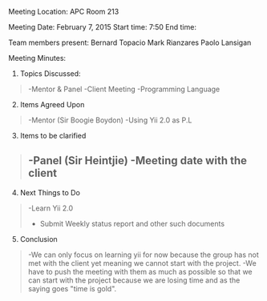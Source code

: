Meeting Location: APC Room 213

Meeting Date: February 7, 2015
Start time: 7:50
End time:

Team members present:
Bernard Topacio
Mark Rianzares
Paolo Lansigan

Meeting Minutes:

1. Topics Discussed:
> -Mentor & Panel
> -Client Meeting
> -Programming Language

2. Items Agreed Upon
> -Mentor (Sir Boogie Boydon)
> -Using Yii 2.0 as P.L

3. Items to be clarified
> -Panel (Sir Heintjie)
> -Meeting date with the client
> -

4. Next Things to Do
> -Learn Yii 2.0
> - Submit Weekly status report and other such documents

5. Conclusion
> -We can only focus on learning yii for now because the group has not met with the client yet
> meaning we cannot start with the project.
> -We have to push the meeting with them as much as possible
> so that we can start with the project because we are losing time and as the saying goes "time is gold".








